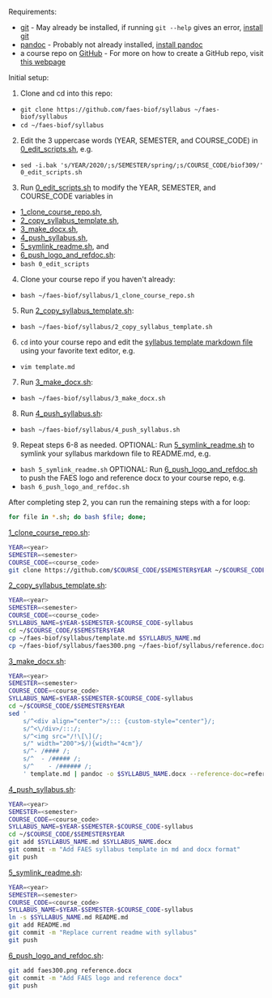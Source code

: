 Requirements:
- [git](https://git-scm.com/) - May already be installed, if running `git --help` gives an error, [install git](https://www.atlassian.com/git/tutorials/install-git)
- [pandoc](https://pandoc.org/) - Probably not already installed, [install pandoc](https://pandoc.org/installing.html)
- a course repo on [GitHub](https://github.com/) - For more on how to create a GitHub repo, visit [this webpage](https://help.github.com/en/github/getting-started-with-github/create-a-repo)

Initial setup:
1. Clone and cd into this repo:
- `git clone https://github.com/faes-biof/syllabus ~/faes-biof/syllabus`
- `cd ~/faes-biof/syllabus`
2. Edit the 3 uppercase words (YEAR, SEMESTER, and COURSE_CODE) in [0_edit_scripts.sh](0_edit_scripts.sh), e.g.
- `sed -i.bak 's/YEAR/2020/;s/SEMESTER/spring/;s/COURSE_CODE/biof309/' 0_edit_scripts.sh`
3. Run [0_edit_scripts.sh](0_edit_scripts.sh) to modify the YEAR, SEMESTER, and COURSE_CODE variables in
- [1_clone_course_repo.sh](1_clone_course_repo.sh),
- [2_copy_syllabus_template.sh](2_copy_syllabus_template.sh),
- [3_make_docx.sh](3_make_docx.sh),
- [4_push_syllabus.sh](4_push_syllabus.sh),
- [5_symlink_readme.sh](5_symlink_readme.sh), and
- [6_push_logo_and_refdoc.sh](6_push_logo_and_refdoc.sh):
- `bash 0_edit_scripts`
4. Clone your course repo if you haven't already:
- `bash ~/faes-biof/syllabus/1_clone_course_repo.sh`
5. Run [2_copy_syllabus_template.sh](2_copy_syllabus_template.sh):
- `bash ~/faes-biof/syllabus/2_copy_syllabus_template.sh`
6. `cd` into your course repo and edit the [syllabus template markdown file](template.md) using your favorite text editor, e.g.
- `vim template.md`
7. Run [3_make_docx.sh](3_make_docx.sh):
- `bash ~/faes-biof/syllabus/3_make_docx.sh`
8. Run [4_push_syllabus.sh](4_push_syllabus.sh):
- `bash ~/faes-biof/syllabus/4_push_syllabus.sh`
9. Repeat steps 6-8 as needed.
OPTIONAL: Run [5_symlink_readme.sh](5_symlink_readme.sh) to symlink your syllabus markdown file to README.md, e.g.
- `bash 5_symlink_readme.sh`
OPTIONAL: Run [6_push_logo_and_refdoc.sh](6_push_logo_and_refdoc.sh) to push the FAES logo and reference docx to your course repo, e.g.
- `bash 6_push_logo_and_refdoc.sh`

After completing step 2, you can run the remaining steps with a for loop:
```sh
for file in *.sh; do bash $file; done;
```

[1_clone_course_repo.sh](1_clone_course_repo.sh):

```sh
YEAR=<year>
SEMESTER=<semester>
COURSE_CODE=<course_code>
git clone https://github.com/$COURSE_CODE/$SEMESTER$YEAR ~/$COURSE_CODE/$SEMESTER$YEAR
```

[2_copy_syllabus_template.sh](2_copy_syllabus_template.sh):

```sh
YEAR=<year>
SEMESTER=<semester>
COURSE_CODE=<course_code>
SYLLABUS_NAME=$YEAR-$SEMESTER-$COURSE_CODE-syllabus
cd ~/$COURSE_CODE/$SEMESTER$YEAR
cp ~/faes-biof/syllabus/template.md $SYLLABUS_NAME.md
cp ~/faes-biof/syllabus/faes300.png ~/faes-biof/syllabus/reference.docx .
```

[3_make_docx.sh](3_make_docx.sh):

```sh
YEAR=<year>
SEMESTER=<semester>
COURSE_CODE=<course_code>
SYLLABUS_NAME=$YEAR-$SEMESTER-$COURSE_CODE-syllabus
cd ~/$COURSE_CODE/$SEMESTER$YEAR
sed '
    s/^<div align="center">/::: {custom-style="center"}/;
    s/^<\/div>/:::/;
    s/^<img src="/!\[\](/;
    s/" width="200">$/){width="4cm"}/
    s/^- /#### /;
    s/^  - /##### /;
    s/^    - /###### /;
    ' template.md | pandoc -o $SYLLABUS_NAME.docx --reference-doc=reference.docx
```

[4_push_syllabus.sh](4_push_syllabus.sh):

```sh
YEAR=<year>
SEMESTER=<semester>
COURSE_CODE=<course_code>
SYLLABUS_NAME=$YEAR-$SEMESTER-$COURSE_CODE-syllabus
cd ~/$COURSE_CODE/$SEMESTER$YEAR
git add $SYLLABUS_NAME.md $SYLLABUS_NAME.docx
git commit -m "Add FAES syllabus template in md and docx format"
git push
```

[5_symlink_readme.sh](5_symlink_readme.sh):

```sh
YEAR=<year>
SEMESTER=<semester>
COURSE_CODE=<course_code>
SYLLABUS_NAME=$YEAR-$SEMESTER-$COURSE_CODE-syllabus
ln -s $SYLLABUS_NAME.md README.md
git add README.md
git commit -m "Replace current readme with syllabus"
git push
```

[6_push_logo_and_refdoc.sh](6_push_logo_and_refdoc.sh):

```sh
git add faes300.png reference.docx
git commit -m "Add FAES logo and reference docx"
git push
```

